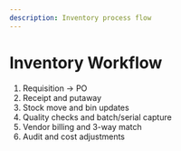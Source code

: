 ```yaml
---
description: Inventory process flow
---
```


# Inventory Workflow
1) Requisition → PO
2) Receipt and putaway
3) Stock move and bin updates
4) Quality checks and batch/serial capture
5) Vendor billing and 3-way match
6) Audit and cost adjustments
